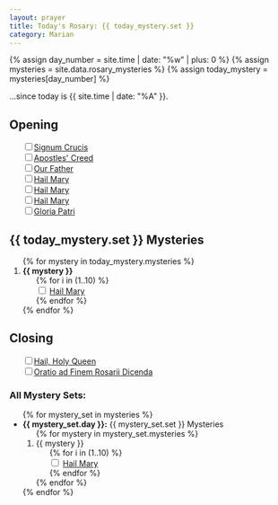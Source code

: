 ```yaml
---
layout: prayer
title: Today's Rosary: {{ today_mystery.set }}
category: Marian
---
```

{% assign day_number = site.time | date: "%w" | plus: 0 %}
{% assign mysteries = site.data.rosary_mysteries %}
{% assign today_mystery = mysteries[day_number] %}

...since today is {{ site.time | date: "%A" }}.

## Opening

<ul style="list-style:none">
  <li><input type="checkbox"/><a href="/prayers/signum-crucis/">Signum Crucis</a></li>
  <li><input type="checkbox"/><a href="/prayers/apostles-creed/">Apostles' Creed</a></li>
  <li><input type="checkbox"/><a href="/prayers/pater-noster/">Our Father</a></li>
  <li><input type="checkbox"/><a href="/prayers/ave-maria/">Hail Mary</a></li>
  <li><input type="checkbox"/><a href="/prayers/ave-maria/">Hail Mary</a></li>
  <li><input type="checkbox"/><a href="/prayers/ave-maria/">Hail Mary</a></li>
  <li><input type="checkbox"/><a href="/prayers/gloria-patri/">Gloria Patri</a></li>
</ul>

## {{ today_mystery.set }} Mysteries

<ol>
{% for mystery in today_mystery.mysteries %}
  <li>
    <strong>{{ mystery }}</strong>
    <ul style="list-style-type: none;">
      {% for i in (1..10) %}
        <li><input type="checkbox" id="hailmary-{{ forloop.parentloop.index }}-{{ forloop.index }}"/>
          <label for="hailmary-{{ forloop.parentloop.index }}-{{ forloop.index }}">
            <a href="/prayers/ave-maria/">Hail Mary</a>
          </label>
        </li>
      {% endfor %}
    </ul>
  </li>
{% endfor %}
</ol>

## Closing

<ul style="list-style:none">
  <li><input type="checkbox"/><a href="/prayers/salve-regina/">Hail, Holy Queen</a></li>
  <li><input type="checkbox"/><a href="/prayers/rosary-end/">Oratio ad Finem Rosarii Dicenda</a></li>
</ul>

### All Mystery Sets:

<ul>
{% for mystery_set in mysteries %}
  <li>
    <strong>{{ mystery_set.day }}:</strong> {{ mystery_set.set }} Mysteries
    <ol>
    {% for mystery in mystery_set.mysteries %}
      <li>
        {{ mystery }}
        <ul style="list-style-type: none;">
          {% for i in (1..10) %}
            <li><input type="checkbox" id="hailmary-all-{{ forloop.parentloop.parentloop.index }}-{{ forloop.parentloop.index }}-{{ forloop.index }}"/>
              <label for="hailmary-all-{{ forloop.parentloop.parentloop.index }}-{{ forloop.parentloop.index }}-{{ forloop.index }}">
                <a href="/prayers/ave-maria/">Hail Mary</a>
              </label>
            </li>
          {% endfor %}
        </ul>
      </li>
    {% endfor %}
    </ol>
  </li>
{% endfor %}
</ul>